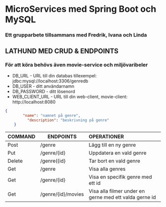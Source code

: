 # MicroServices med Spring Boot och MySQL

### Ett grupparbete tillsammans med Fredrik, Ivana och Linda


## LATHUND MED CRUD & ENDPOINTS

### För att köra behövs även movie-service och miljövaribeler
- DB_URL - URL till din databas tillexempel: jdbc:mysql://localhost:3306/genredb
- DB_USER - ditt användarnamn
- DB_PASSWORD - ditt lösenord
- WEB_CLIENT_URL - URL till din web-client, movie-client: http://localhost:8080

````json
{ 
        "name": "namnet på genre",
	      "description": "beskrivning på genre"
    }
````

| COMMAND | ENDPOINTS            | OPERATIONER                                            |
|:--------|----------------------|:-------------------------------------------------------|
| Post    | /genre               | Lägg till en ny genre                                  |
| Put     | /genre/{id}          | Uppdatera en vald genre                                |
| Delete  | /genre({id}          | Tar bort en vald genre                                 |
| Get     | /genre               | Visa alla genres                                       |
| Get     | /genre/{id}          | Visa en specifik genre med ett id                      |
| Get     | /genre/{id}/movies   | Visa alla filmer under en gerne med ett valda gerne id |
